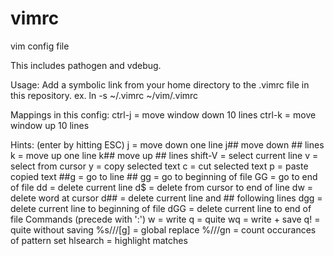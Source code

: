 vimrc
=====

vim config file

This includes pathogen and vdebug.

Usage:
Add a symbolic link from your home directory to the .vimrc file in this repository.
ex. ln -s ~/.vimrc ~/vim/.vimrc

Mappings in this config:
ctrl-j = move window down 10 lines
ctrl-k = move window up 10 lines

Hints:
<command mode> (enter by hitting ESC)
j = move down one line
j## move down ## lines
k = move up one line
k## move up ## lines
shift-V = select current line
v = select from cursor
y = copy selected text
c = cut selected text
p = paste copied text
##g = go to line ##
gg = go to beginning of file
GG = go to end of file
dd = delete current line
d$ = delete from cursor to end of line
dw = delete word at cursor
d## = delete current line and ## following lines
dgg = delete current line to beginning of file
dGG = delete current line to end of file
Commands (precede with ':')
w = write
q = quite
wq = write + save
q! = quite without saving
%s/<pcre-pattern>/<replace>/[g] = global replace
%/<pcre-pattern>//gn = count occurances of pattern
set hlsearch = highlight matches

